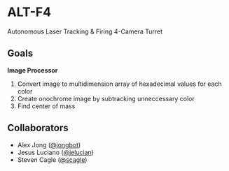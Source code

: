 # ALT-F4
Autonomous Laser Tracking & Firing 4-Camera Turret

## Goals
**Image Processor** 
1. Convert image to multidimension array of hexadecimal values for each color
2. Create onochrome image by subtracking unneccessary color
3. Find center of mass

## Collaborators
* Alex Jong ([@jongbot](https://github.com/jongbot))
* Jesus Luciano ([@jelucian](https://github.com/jelucian))
* Steven Cagle ([@scagle](https://github.com/scagle))
